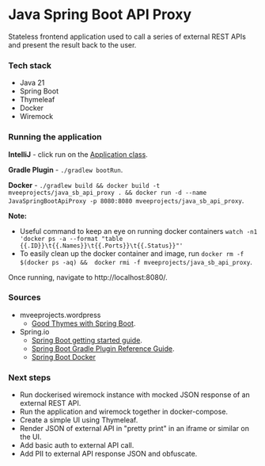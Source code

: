 # Java Spring Boot API Proxy

Stateless frontend application used to call a series of external REST APIs and present the result back to the user.

### Tech stack
* Java 21
* Spring Boot
* Thymeleaf
* Docker
* Wiremock

### Running the application

**IntelliJ** - click run on the [Application class](./src/main/java/org/mveeprojects/Application.java).

**Gradle Plugin** - `./gradlew bootRun`.

**Docker** - `./gradlew build && docker build -t mveeprojects/java_sb_api_proxy . && docker run -d --name JavaSpringBootApiProxy -p 8080:8080 mveeprojects/java_sb_api_proxy`.

**Note:**
* Useful command to keep an eye on running docker containers `watch -n1 'docker ps -a --format "table {{.ID}}\t{{.Names}}\t{{.Ports}}\t{{.Status}}"'`
* To easily clean up the docker container and image, run `docker rm -f $(docker ps -aq) &&  docker rmi -f mveeprojects/java_sb_api_proxy`. 

Once running, navigate to http://localhost:8080/.

### Sources
* mveeprojects.wordpress
  * [Good Thymes with Spring Boot](https://mveeprojects.wordpress.com/2017/11/11/good-thymes-with-spring-boot/).
* Spring.io
  * [Spring Boot getting started guide](https://spring.io/guides/gs/spring-boot).
  * [Spring Boot Gradle Plugin Reference Guide](https://docs.spring.io/spring-boot/docs/current/gradle-plugin/reference/htmlsingle/).
  * [Spring Boot Docker](https://spring.io/guides/topicals/spring-boot-docker)

### Next steps
* Run dockerised wiremock instance with mocked JSON response of an external REST API.
* Run the application and wiremock together in docker-compose.
* Create a simple UI using Thymeleaf.
* Render JSON of external API in "pretty print" in an iframe or similar on the UI.
* Add basic auth to external API call.
* Add PII to external API response JSON and obfuscate. 
